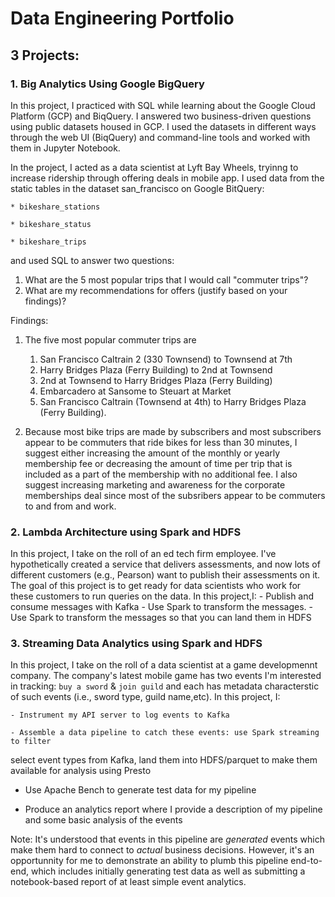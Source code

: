 # Data Engineering Portfolio

## 3 Projects:

### 1. Big Analytics Using Google BigQuery
In this project, I practiced with SQL while learning about the Google Cloud Platform (GCP) and BiqQuery. I answered two business-driven questions using public datasets housed in GCP. I used the datasets in different ways through the web UI (BiqQuery) and command-line tools and worked with them in Jupyter Notebook.

In the project, I acted as a data scientist at Lyft Bay Wheels, tryinng to increase ridership through offering deals in mobile app. I used data from the static tables in the dataset san_francisco on Google BitQuery:

    * bikeshare_stations

    * bikeshare_status

    * bikeshare_trips
    
and used SQL to answer two questions:
1. What are the 5 most popular trips that I would call "commuter trips"?
2. What are my recommendations for offers (justify based on your findings)?

Findings: 
1. The five most popular commuter trips are
    1. San Francisco Caltrain 2 (330 Townsend) to Townsend at 7th
    2. Harry Bridges Plaza (Ferry Building) to 2nd at Townsend
    3. 2nd at Townsend to Harry Bridges Plaza (Ferry Building)
    4. Embarcadero at Sansome to Steuart at Market
    5. San Francisco Caltrain (Townsend at 4th) to Harry Bridges Plaza (Ferry Building).

2. Because most bike trips are made by subscribers and most subscribers appear to be commuters that ride bikes for less than 30 minutes, I suggest either increasing the amount of the monthly or yearly membership fee or decreasing the amount of time per trip that is included as a part of the membership with no additional fee. I also suggest increasing marketing and awareness for the corporate memberships deal since most of the subsribers appear to be commuters to and from and work.

### 2. Lambda Architecture using Spark and HDFS
In this project, I take on the roll of an ed tech firm employee. I've hypothetically created a service that
delivers assessments, and now lots of different customers (e.g., Pearson) want
to publish their assessments on it. The goal of this project is to get ready for data scientists
who work for these customers to run queries on the data. In this project,I: 
    - Publish and consume messages with Kafka
    - Use Spark to transform the messages. 
    - Use Spark to transform the messages so that you can land them in HDFS

### 3. Streaming Data Analytics using Spark and HDFS
In this project, I take on the roll of a data scientist at a game developmennt company. The company's latest mobile game has two events I'm interested in tracking: `buy a sword` & `join guild` and each has metadata characterstic of such events (i.e., sword type, guild name,etc). In this project, I:

    - Instrument my API server to log events to Kafka

    - Assemble a data pipeline to catch these events: use Spark streaming to filter
  select event types from Kafka, land them into HDFS/parquet to make them
  available for analysis using Presto

   - Use Apache Bench to generate test data for my pipeline

   - Produce an analytics report where I provide a description of my pipeline
  and some basic analysis of the events

Note: It's understood that events in this pipeline are _generated_ events which make
them hard to connect to _actual_ business decisions.  However, it's an opportunnity for me to demonstrate an ability to plumb this pipeline end-to-end, which includes initially generating test data as well as submitting a notebook-based
report of at least simple event analytics.

